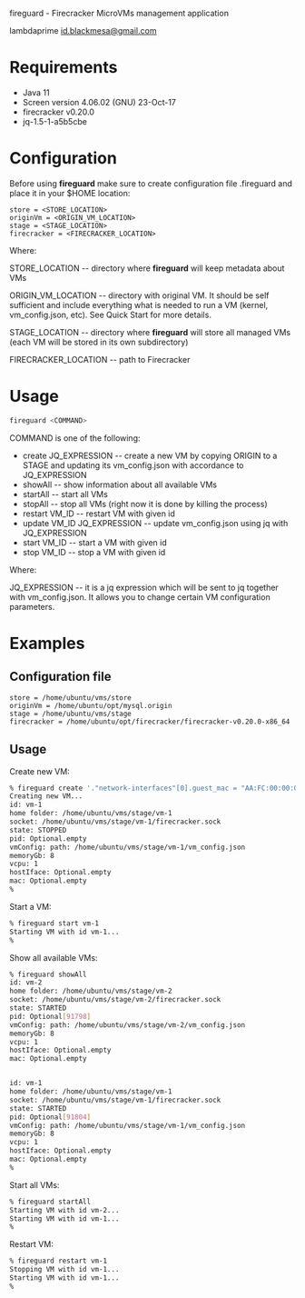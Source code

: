 fireguard - Firecracker MicroVMs management application

lambdaprime <id.blackmesa@gmail.com>

# Requirements

- Java 11
- Screen version 4.06.02 (GNU) 23-Oct-17
- firecracker v0.20.0
- jq-1.5-1-a5b5cbe

# Configuration

Before using **fireguard** make sure to create configuration file .fireguard and place it in your $HOME location:

```
store = <STORE_LOCATION>
originVm = <ORIGIN_VM_LOCATION>
stage = <STAGE_LOCATION>
firecracker = <FIRECRACKER_LOCATION>
```

Where:

STORE\_LOCATION -- directory where **fireguard** will keep metadata about VMs

ORIGIN\_VM\_LOCATION -- directory with original VM. It should be self sufficient and include everything what is needed to run a VM (kernel, vm_config.json, etc). See Quick Start for more details.

STAGE_LOCATION -- directory where **fireguard** will store all managed VMs (each VM will be stored in its own subdirectory)

FIRECRACKER\_LOCATION -- path to Firecracker

# Usage

```bash
fireguard <COMMAND>
```

COMMAND is one of the following:

- create JQ\_EXPRESSION -- create a new VM by copying ORIGIN to a STAGE and updating its vm\_config.json with accordance to JQ_EXPRESSION
- showAll -- show information about all available VMs
- startAll -- start all VMs
- stopAll -- stop all VMs (right now it is done by killing the process)
- restart VM\_ID -- restart VM with given id
- update VM\_ID JQ\_EXPRESSION -- update vm\_config.json using jq with JQ\_EXPRESSION
- start VM\_ID -- start a VM with given id
- stop VM\_ID -- stop a VM with given id

Where:

JQ\_EXPRESSION -- it is a jq expression which will be sent to jq together with vm\_config.json. It allows you to change certain VM configuration parameters.

# Examples

## Configuration file

```
store = /home/ubuntu/vms/store
originVm = /home/ubuntu/opt/mysql.origin
stage = /home/ubuntu/vms/stage
firecracker = /home/ubuntu/opt/firecracker/firecracker-v0.20.0-x86_64
```

## Usage

Create new VM:

```bash 
% fireguard create '."network-interfaces"[0].guest_mac = "AA:FC:00:00:00:01" | ."network-interfaces"[0].host_dev_name = "tap1"'
Creating new VM...
id: vm-1
home folder: /home/ubuntu/vms/stage/vm-1
socket: /home/ubuntu/vms/stage/vm-1/firecracker.sock
state: STOPPED
pid: Optional.empty
vmConfig: path: /home/ubuntu/vms/stage/vm-1/vm_config.json
memoryGb: 8
vcpu: 1
hostIface: Optional.empty
mac: Optional.empty
%
```

Start a VM:

```bash
% fireguard start vm-1
Starting VM with id vm-1...
%
```

Show all available VMs:

```bash
% fireguard showAll   
id: vm-2
home folder: /home/ubuntu/vms/stage/vm-2
socket: /home/ubuntu/vms/stage/vm-2/firecracker.sock
state: STARTED
pid: Optional[91798]
vmConfig: path: /home/ubuntu/vms/stage/vm-2/vm_config.json
memoryGb: 8
vcpu: 1
hostIface: Optional.empty
mac: Optional.empty


id: vm-1
home folder: /home/ubuntu/vms/stage/vm-1
socket: /home/ubuntu/vms/stage/vm-1/firecracker.sock
state: STARTED
pid: Optional[91804]
vmConfig: path: /home/ubuntu/vms/stage/vm-1/vm_config.json
memoryGb: 8
vcpu: 1
hostIface: Optional.empty
mac: Optional.empty
%
```

Start all VMs:
 
```bash
% fireguard startAll  
Starting VM with id vm-2...
Starting VM with id vm-1...
%
```

Restart VM:
 
```bash
% fireguard restart vm-1
Stopping VM with id vm-1...
Starting VM with id vm-1...
%
```